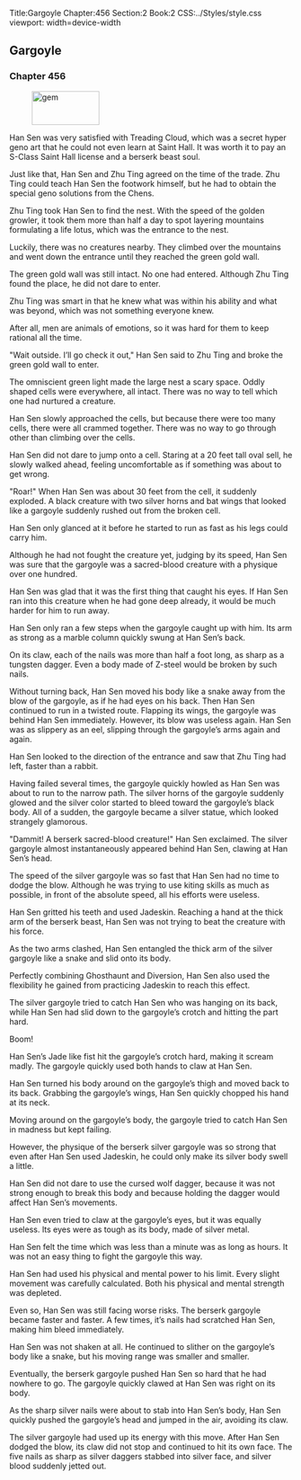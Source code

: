 Title:Gargoyle 
Chapter:456 
Section:2 
Book:2 
CSS:../Styles/style.css 
viewport: width=device-width
  
## Gargoyle
### Chapter 456
  
<figure>
	<img src="../Images/gem.gif" alt="gem" id="gem" width="120" height="60" />
</figure>
  

  
Han Sen was very satisfied with Treading Cloud, which was a secret hyper geno art that he could not even learn at Saint Hall. It was worth it to pay an S-Class Saint Hall license and a berserk beast soul.

Just like that, Han Sen and Zhu Ting agreed on the time of the trade. Zhu Ting could teach Han Sen the footwork himself, but he had to obtain the special geno solutions from the Chens.

Zhu Ting took Han Sen to find the nest. With the speed of the golden growler, it took them more than half a day to spot layering mountains formulating a life lotus, which was the entrance to the nest.

Luckily, there was no creatures nearby. They climbed over the mountains and went down the entrance until they reached the green gold wall.

The green gold wall was still intact. No one had entered. Although Zhu Ting found the place, he did not dare to enter.

Zhu Ting was smart in that he knew what was within his ability and what was beyond, which was not something everyone knew.

After all, men are animals of emotions, so it was hard for them to keep rational all the time.

"Wait outside. I’ll go check it out," Han Sen said to Zhu Ting and broke the green gold wall to enter.

The omniscient green light made the large nest a scary space. Oddly shaped cells were everywhere, all intact. There was no way to tell which one had nurtured a creature.

Han Sen slowly approached the cells, but because there were too many cells, there were all crammed together. There was no way to go through other than climbing over the cells.

Han Sen did not dare to jump onto a cell. Staring at a 20 feet tall oval sell, he slowly walked ahead, feeling uncomfortable as if something was about to get wrong.

"Roar!" When Han Sen was about 30 feet from the cell, it suddenly exploded. A black creature with two silver horns and bat wings that looked like a gargoyle suddenly rushed out from the broken cell.

Han Sen only glanced at it before he started to run as fast as his legs could carry him.

Although he had not fought the creature yet, judging by its speed, Han Sen was sure that the gargoyle was a sacred-blood creature with a physique over one hundred.

Han Sen was glad that it was the first thing that caught his eyes. If Han Sen ran into this creature when he had gone deep already, it would be much harder for him to run away.

Han Sen only ran a few steps when the gargoyle caught up with him. Its arm as strong as a marble column quickly swung at Han Sen’s back.

On its claw, each of the nails was more than half a foot long, as sharp as a tungsten dagger. Even a body made of Z-steel would be broken by such nails.

Without turning back, Han Sen moved his body like a snake away from the blow of the gargoyle, as if he had eyes on his back. Then Han Sen continued to run in a twisted route. Flapping its wings, the gargoyle was behind Han Sen immediately. However, its blow was useless again. Han Sen was as slippery as an eel, slipping through the gargoyle’s arms again and again.

Han Sen looked to the direction of the entrance and saw that Zhu Ting had left, faster than a rabbit.

Having failed several times, the gargoyle quickly howled as Han Sen was about to run to the narrow path. The silver horns of the gargoyle suddenly glowed and the silver color started to bleed toward the gargoyle’s black body. All of a sudden, the gargoyle became a silver statue, which looked strangely glamorous.

"Dammit! A berserk sacred-blood creature!" Han Sen exclaimed. The silver gargoyle almost instantaneously appeared behind Han Sen, clawing at Han Sen’s head.

The speed of the silver gargoyle was so fast that Han Sen had no time to dodge the blow. Although he was trying to use kiting skills as much as possible, in front of the absolute speed, all his efforts were useless.

Han Sen gritted his teeth and used Jadeskin. Reaching a hand at the thick arm of the berserk beast, Han Sen was not trying to beat the creature with his force.

As the two arms clashed, Han Sen entangled the thick arm of the silver gargoyle like a snake and slid onto its body.

Perfectly combining Ghosthaunt and Diversion, Han Sen also used the flexibility he gained from practicing Jadeskin to reach this effect.

The silver gargoyle tried to catch Han Sen who was hanging on its back, while Han Sen had slid down to the gargoyle’s crotch and hitting the part hard.

Boom!

Han Sen’s Jade like fist hit the gargoyle’s crotch hard, making it scream madly. The gargoyle quickly used both hands to claw at Han Sen.

Han Sen turned his body around on the gargoyle’s thigh and moved back to its back. Grabbing the gargoyle’s wings, Han Sen quickly chopped his hand at its neck.

Moving around on the gargoyle’s body, the gargoyle tried to catch Han Sen in madness but kept failing.

However, the physique of the berserk silver gargoyle was so strong that even after Han Sen used Jadeskin, he could only make its silver body swell a little.

Han Sen did not dare to use the cursed wolf dagger, because it was not strong enough to break this body and because holding the dagger would affect Han Sen’s movements.

Han Sen even tried to claw at the gargoyle’s eyes, but it was equally useless. Its eyes were as tough as its body, made of silver metal.

Han Sen felt the time which was less than a minute was as long as hours. It was not an easy thing to fight the gargoyle this way.

Han Sen had used his physical and mental power to his limit. Every slight movement was carefully calculated. Both his physical and mental strength was depleted.

Even so, Han Sen was still facing worse risks. The berserk gargoyle became faster and faster. A few times, it’s nails had scratched Han Sen, making him bleed immediately.

Han Sen was not shaken at all. He continued to slither on the gargoyle’s body like a snake, but his moving range was smaller and smaller.

Eventually, the berserk gargoyle pushed Han Sen so hard that he had nowhere to go. The gargoyle quickly clawed at Han Sen was right on its body.

As the sharp silver nails were about to stab into Han Sen’s body, Han Sen quickly pushed the gargoyle’s head and jumped in the air, avoiding its claw.

The silver gargoyle had used up its energy with this move. After Han Sen dodged the blow, its claw did not stop and continued to hit its own face. The five nails as sharp as silver daggers stabbed into silver face, and silver blood suddenly jetted out.